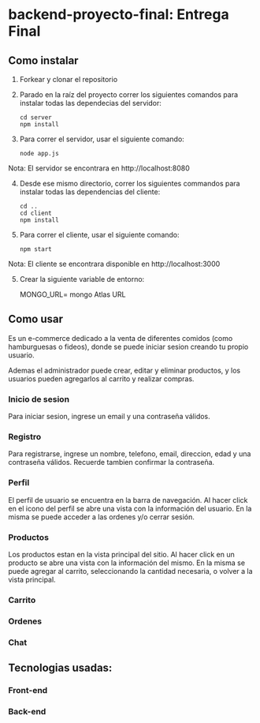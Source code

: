 # backend-proyecto-final: Entrega Final

## Como instalar

1. Forkear y clonar el repositorio

2. Parado en la raíz del proyecto correr los siguientes comandos para instalar todas las dependecias del servidor:

   ```
   cd server
   npm install
   ```

3. Para correr el servidor, usar el siguiente comando:

   ```
   node app.js
   ```

Nota: El servidor se encontrara en http://localhost:8080

4. Desde ese mismo directorio, correr los siguientes commandos para instalar todas las dependencias del cliente:

   ```
   cd ..
   cd client
   npm install
   ```

5. Para correr el cliente, usar el siguiente comando:

   ```
   npm start
   ```

Nota: El cliente se encontrara disponible en http://localhost:3000
   
5. Crear la siguiente variable de entorno:
   
   MONGO_URL= mongo Atlas URL

## Como usar

Es un e-commerce dedicado a la venta de diferentes comidos (como hamburguesas o fideos), donde se puede iniciar sesion creando tu propio usuario.

Ademas el administrador puede crear, editar y eliminar productos, y los usuarios pueden agregarlos al carrito y realizar compras.

### Inicio de sesion

Para iniciar sesion, ingrese un email y una contraseña válidos.

### Registro

Para registrarse, ingrese un nombre, telefono, email, direccion, edad y una contraseña válidos. 
Recuerde tambien confirmar la contraseña.

### Perfil

El perfil de usuario se encuentra en la barra de navegación. Al hacer click en el icono del perfil se abre una vista con la información del usuario. 
En la misma se puede acceder a las ordenes y/o cerrar sesión.

### Productos

Los productos estan en la vista principal del sitio. Al hacer click en un producto se abre una vista con la información del mismo. 
En la misma se puede agregar al carrito, seleccionando la cantidad necesaria, o volver a la vista principal.

### Carrito


### Ordenes


### Chat


## Tecnologias usadas:

### Front-end



### Back-end
